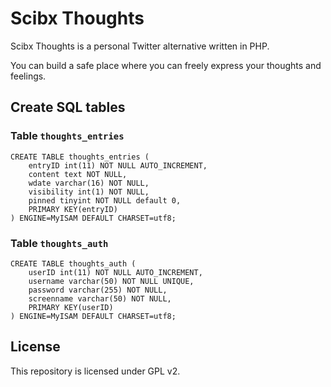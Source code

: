 # Scibx Thoughts

Scibx Thoughts is a personal Twitter alternative written in PHP.

You can build a safe place where you can freely express your thoughts and feelings.

## Create SQL tables
### Table `thoughts_entries`
```
CREATE TABLE thoughts_entries (
    entryID int(11) NOT NULL AUTO_INCREMENT, 
    content text NOT NULL, 
    wdate varchar(16) NOT NULL, 
    visibility int(1) NOT NULL, 
    pinned tinyint NOT NULL default 0, 
    PRIMARY KEY(entryID)
) ENGINE=MyISAM DEFAULT CHARSET=utf8;
```
### Table `thoughts_auth`
```
CREATE TABLE thoughts_auth (
    userID int(11) NOT NULL AUTO_INCREMENT, 
    username varchar(50) NOT NULL UNIQUE, 
    password varchar(255) NOT NULL, 
    screenname varchar(50) NOT NULL, 
    PRIMARY KEY(userID)
) ENGINE=MyISAM DEFAULT CHARSET=utf8;
```

## License
This repository is licensed under GPL v2.
